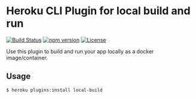# Heroku CLI Plugin for local build and run

[![Build Status](https://travis-ci.org/heroku/plugin-local-build.svg?branch=master)](https://travis-ci.org/heroku/plugin-local-build)
[![npm version](https://badge.fury.io/js/plugin-local-build.svg)](https://badge.fury.io/js/plugin-local-build)
[![License](https://img.shields.io/github/license/heroku/plugin-local-build.svg)](https://github.com/heroku/plugin-local-build/blob/master/LICENSE)

Use this plugin to build and run your app locally as a docker image/container.

## Usage

```sh-session
$ heroku plugins:install local-build
```
